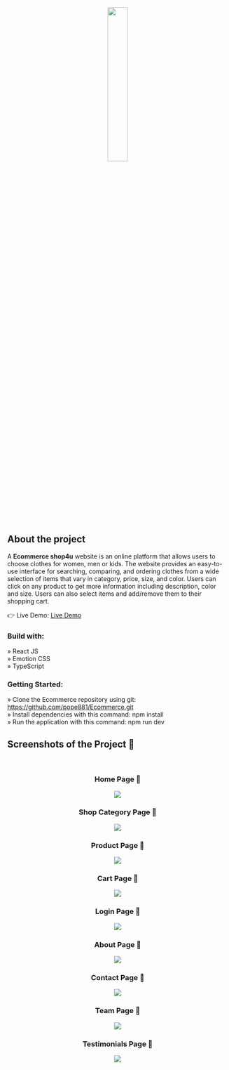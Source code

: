 <div align='center'><img style="width:30%" src='https://res.cloudinary.com/drevyqjao/image/upload/v1717496237/Ecommerce/logoShop.png'/></div>

<h2>About the project</h2>

  <p>A <b>Ecommerce shop4u</b> website is an online platform that allows users to choose clothes for women, men or kids. The website provides an easy-to-use interface for searching, comparing, and ordering clothes from a wide selection of items that vary in category, price, size, and color. Users can click on any product to get more information including description, color and size. Users can also select items and add/remove them to their shopping cart.</p>

👉 Live Demo: <a href='https://ecommerce-shop4u.netlify.app/'>Live Demo</a>

<h3>Build with:</h3>

» React JS <br>
» Emotion CSS <br>
» TypeScript

<h3>Getting Started:</h3>

» Clone the Ecommerce repository using git: https://github.com/pope881/Ecommerce.git <br>
» Install dependencies with this command: npm install <br>
» Run the application with this command: npm run dev <br/>

<h2>Screenshots of the Project 📸</h2>
<br>
<h3 align='center'>Home Page 🏡</h3>
<div align='center'>
<img src='https://res.cloudinary.com/drevyqjao/image/upload/v1718028658/GitHub%20Images/home_page_zulyif.jpg'/>
</div>

<h3 align='center'>Shop Category Page 🏡</h3>
<div align='center'>
<img src='https://res.cloudinary.com/drevyqjao/image/upload/v1718028655/GitHub%20Images/shop_category_page_gk8nvh.jpg'/>
</div>

<h3 align='center'>Product Page 🏡</h3>
<div align='center'>
<img src='https://res.cloudinary.com/drevyqjao/image/upload/v1718028654/GitHub%20Images/product_page_wvjv8v.jpg'/>
</div>

<h3 align='center'>Cart Page 🏡</h3>
<div align='center'>
<img src='https://res.cloudinary.com/drevyqjao/image/upload/v1718097666/GitHub%20Images/contact_page_s7fsub.jpg'/>
</div>

<h3 align='center'>Login Page 🏡</h3>
<div align='center'>
<img src='https://res.cloudinary.com/drevyqjao/image/upload/v1718097666/GitHub%20Images/login_page_pd4lmi.jpg'/>
</div>

<h3 align='center'>About Page 🏡</h3>
<div align='center'>
<img src='https://res.cloudinary.com/drevyqjao/image/upload/v1718097666/GitHub%20Images/about_page_ibs0cf.jpg'/>
</div>

<h3 align='center'>Contact Page 🏡</h3>
<div align='center'>
<img src='https://res.cloudinary.com/drevyqjao/image/upload/v1718097666/GitHub%20Images/contact_page_s7fsub.jpg'/>
</div>

<h3 align='center'>Team Page 🏡</h3>
<div align='center'>
<img src='https://res.cloudinary.com/drevyqjao/image/upload/v1718097666/GitHub%20Images/team_page_v61dsg.jpg'/>
</div>

<h3 align='center'>Testimonials Page 🏡</h3>
<div align='center'>
<img src='https://res.cloudinary.com/drevyqjao/image/upload/v1718097666/GitHub%20Images/testimonials_page_icvj2m.jpg'/>
</div>

